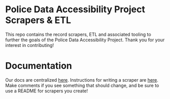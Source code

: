 # Police Data Accessibility Project Scrapers & ETL
This repo contains the record scrapers, ETL and associated tooling to further the goals of the Police Data Accessibility Project. Thank you for your interest in contributing!

# Documentation
Our docs are centralized [here](https://pdap.gitbook.io/). Instructions for writing a scraper are [here](https://pdap.gitbook.io/pdap/data_collection/write-a-data-scraper). Make comments if you see something that should change, and be sure to use a README for scrapers you create!